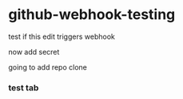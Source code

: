github-webhook-testing
======================

test if this edit triggers webhook

now add secret

going to add repo clone

###   test tab

